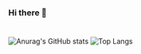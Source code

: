 ### Hi there 👋


#
![Anurag's GitHub stats](https://github-readme-stats.vercel.app/api?username=hhyeona&show_icons=true&theme=synthwave)
![Top Langs](https://github-readme-stats.vercel.app/api/top-langs/?username=hhyeona&layout=compact&theme=synthwave)
  
<!--
**hhyeona/hhyeona** is a ✨ _special_ ✨ repository because its `README.md` (this file) appears on your GitHub profile.

Here are some ideas to get you started:

- 🔭 I’m currently working on ...
- 🌱 I’m currently learning ...
- 👯 I’m looking to collaborate on ...
- 🤔 I’m looking for help with ...
- 💬 Ask me about ...
- 📫 How to reach me: ...
- 😄 Pronouns: ...
- ⚡ Fun fact: ...
-->
